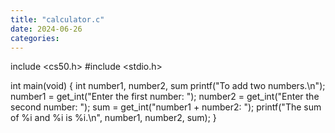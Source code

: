 ```yaml
---
title: "calculator.c"
date: 2024-06-26
categories:
---
```


include <cs50.h>
#include <stdio.h>

int main(void)
{
    int number1, number2, sum
    printf("To add two numbers.\n");
    number1 = get_int("Enter the first number: ");
    number2 = get_int("Enter the second number: ");
    sum = get_int("number1 + number2: ");
    printf("The sum of %i and %i is %i.\n", number1, number2, sum);
}